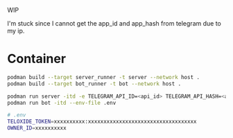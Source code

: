 WIP

I'm stuck since I cannot get the app\_id and app\_hash from telegram due to my ip.

# Container
```sh
podman build --target server_runner -t server --network host .
podman build --target bot_runner -t bot --network host .
```

```sh
podman run server -itd -e TELEGRAM_API_ID=<api_id> TELEGRAM_API_HASH=<api_hash>
podman run bot -itd --env-file .env
```

```sh
# .env
TELOXIDE_TOKEN=xxxxxxxxxx:xxxxxxxxxxxxxxxxxxxxxxxxxxxxxxxxxxx
OWNER_ID=xxxxxxxxxx
```
